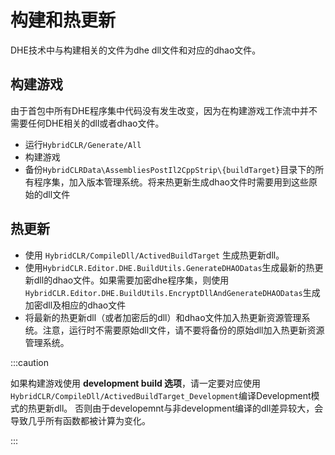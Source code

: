 # 构建和热更新

DHE技术中与构建相关的文件为dhe dll文件和对应的dhao文件。

## 构建游戏

由于首包中所有DHE程序集中代码没有发生改变，因为在构建游戏工作流中并不需要任何DHE相关的dll或者dhao文件。

- 运行`HybridCLR/Generate/All`
- 构建游戏
- 备份`HybridCLRData\AssembliesPostIl2CppStrip\{buildTarget}`目录下的所有程序集，加入版本管理系统。将来热更新生成dhao文件时需要用到这些原始的dll文件


## 热更新

- 使用 `HybridCLR/CompileDll/ActivedBuildTarget` 生成热更新dll。
- 使用`HybridCLR.Editor.DHE.BuildUtils.GenerateDHAODatas`生成最新的热更新dll的dhao文件。如果需要加密dhe程序集，则使用`HybridCLR.Editor.DHE.BuildUtils.EncryptDllAndGenerateDHAODatas`生成加密dll及相应的dhao文件
- 将最新的热更新dll（或者加密后的dll）和dhao文件加入热更新资源管理系统。注意，运行时不需要原始dll文件，请不要将备份的原始dll加入热更新资源管理系统。

:::caution

如果构建游戏使用 **development build 选项**，请一定要对应使用`HybridCLR/CompileDll/ActivedBuildTarget_Development`编译Development模式的热更新dll。
否则由于developemnt与非development编译的dll差异较大，会导致几乎所有函数都被计算为变化。

:::

